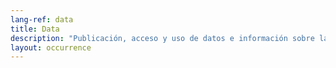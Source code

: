 ```yaml
---
lang-ref: data
title: Data
description: "Publicación, acceso y uso de datos e información sobre la biodiversidad de Colombia"
layout: occurrence
---
```

